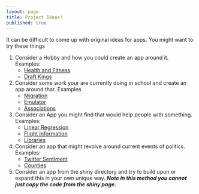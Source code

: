 ```yaml
---
layout: page
title: Project Ideas!
published: true
---
```




It can be difficult to come up with original ideas for apps. You might want to try these things

1. Consider a Hobby and how you could create an app around it. Examples:
    - [Health and Fitness](https://github.com/php2560/Final_Projects/tree/master/01_Spring_2016/02_Health_Fitness)
    - [Draft Kings](https://github.com/php2560/Final_Projects/tree/master/01_Spring_2016/01_Draft_Kings)
2. Consider some work your are currently doing in school and create an app around that. Examples
    - [Migration](https://github.com/php2560/Final_Projects/tree/master/02_Fall_2016/04_Migration)
    - [Emulator](https://github.com/php2560/Final_Projects/tree/master/01_Spring_2016/06_Emulator)
    - [Associations](https://github.com/php2560/Final_Projects/tree/master/01_Spring_2016/05_Associations)
3. Consider an App you might find that would help people with something. Examples:
    - [Linear Regression](https://github.com/php2560/Final_Projects/tree/master/01_Spring_2016/04_Linear_Regression)
    - [Flight Information](https://github.com/php2560/Final_Projects/tree/master/02_Fall_2016/06_Flight_Info)
    - [Libraries](https://github.com/php2560/Final_Projects/tree/master/02_Fall_2016/01_Libraries)
4. Consider an app that might revolve around current events of politics. Examples:
    - [Twitter Sentiment](https://github.com/php2560/Final_Projects/tree/master/02_Fall_2016/05_Twitter_Sentiment)
    - [Counties](https://github.com/php2560/Final_Projects/tree/master/02_Fall_2016/03_Counties)
5. Consider an app from the shiny directory and try to build upon or expand this in your own unique way. ***Note in this method you cannot just copy the code from the shiny page.***